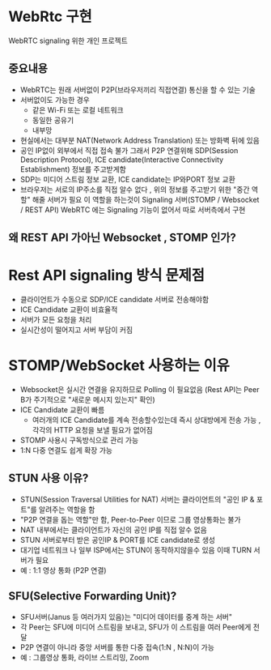 # WebRtc 구현

WebRTC signaling 위한 개인 프로젝트

## 중요내용
- WebRTC는 원래 서버없이 P2P(브라우저끼리 직접연결) 통신을 할 수 있는 기술
- 서버없이도 가능한 경우
    - 같은 Wi-Fi 또는 로컬 네트워크
    - 동일한 공유기 
    - 내부망
- 현실에서는 대부분 NAT(Network Address Translation) 또는 방화벽 뒤에 있음
- 공인 IP없이 외부에서 직접 접속 불가 
그래서 P2P 연결위해 SDP(Session Description Protocol), 
ICE candidate(Interactive Connectivity Establishment) 정보를 주고받게함
- SDP는 미디어 스트림 정보 교환, ICE candidate는 IP와PORT 정보 교환 
- 브라우저는 서로의 IP주소를 직접 알수 없다 , 위의 정보를 주고받기 위한 "중간 역할" 해줄 서버가 필요 
이 역할을 하는것이 Signaling 서버(STOMP / Websocket / REST API)
WebRTC 에는 Signaling 기능이 없어서 따로 서버측에서 구현
## 왜 REST API 가아닌 Websocket , STOMP 인가?
 
# Rest API signaling 방식 문제점
- 클라이언트가 수동으로 SDP/ICE candidate 서버로 전송해야함
- ICE Candidate 교환이 비효율적 
- 서버가 모든 요청을 처리 
- 실시간성이 떨어지고 서버 부담이 커짐

# STOMP/WebSocket 사용하는 이유 
- Websocket은 실시간 연결을 유지하므로 Polling 이 필요없음
  (Rest API는 Peer B가 주기적으로 "새로운 메시지 있는지" 확인)
- ICE Candidate 교환이 빠름
    - 여러개의 ICE Candidate를 계속 전송할수있는데 즉시 상대방에게 전송 가능 , 각각의 HTTP 요청을 보낼 필요가 없어짐
- STOMP 사용시 구독방식으로 관리 가능
- 1:N 다중 연결도 쉽게 확장 가능

## STUN 사용 이유?
- STUN(Session Traversal Utilities for NAT) 서버는 클라이언트의 "공인 IP & 포트"를 알려주는 역할을 함
- "P2P 연결을 돕는 역할"만 함, Peer-to-Peer 이므로 그룹 영상통화는 불가 
- NAT 내부에서는 클라이언트가 자신의 공인 IP를 직접 알수 없음
- STUN 서버로부터 받은 공인IP & PORT를 ICE candidate로 생성
- 대기업 네트워크 나 일부 ISP에서는 STUN이 동작하지않을수 있음 이때 TURN 서버가 필요
- 예 : 1:1 영상 통화 (P2P 연결)
## SFU(Selective Forwarding Unit)? 
- SFU서버(Janus 등 여러가지 있음)는 "미디어 데이터를 중계 하는 서버"
- 각 Peer는 SFU에 미디어 스트림을 보내고, SFU가 이 스트림을 여러 Peer에게 전달 
- P2P 연결이 아니라 중앙 서버를 통한 다중 접속(1:N , N:N)이 가능 
- 예 : 그룹영상 통화, 라이브 스트리밍, Zoom